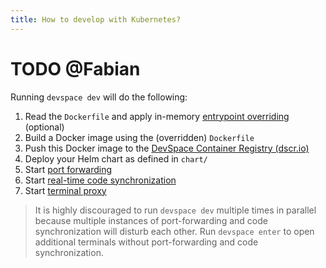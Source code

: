 ```yaml
---
title: How to develop with Kubernetes?
---
```


# TODO @Fabian 

Running `devspace dev` will do the following:
1. Read the `Dockerfile` and apply in-memory [entrypoint overriding](/docs/development/entrypoint-overrides) (optional)
2. Build a Docker image using the (overridden) `Dockerfile`
3. Push this Docker image to the [DevSpace Container Registry (dscr.io)](/docs/cloud/images/dscr-io)
4. Deploy your Helm chart as defined in `chart/`
5. Start [port forwarding](/docs/development/port-forwarding)
6. Start [real-time code synchronization](/docs/development/synchronization)
7. Start [terminal proxy](/docs/development/terminal)

> It is highly discouraged to run `devspace dev` multiple times in parallel because multiple instances of port-forwarding and code synchronization will disturb each other. Run `devspace enter` to open additional terminals without port-forwarding and code synchronization.

